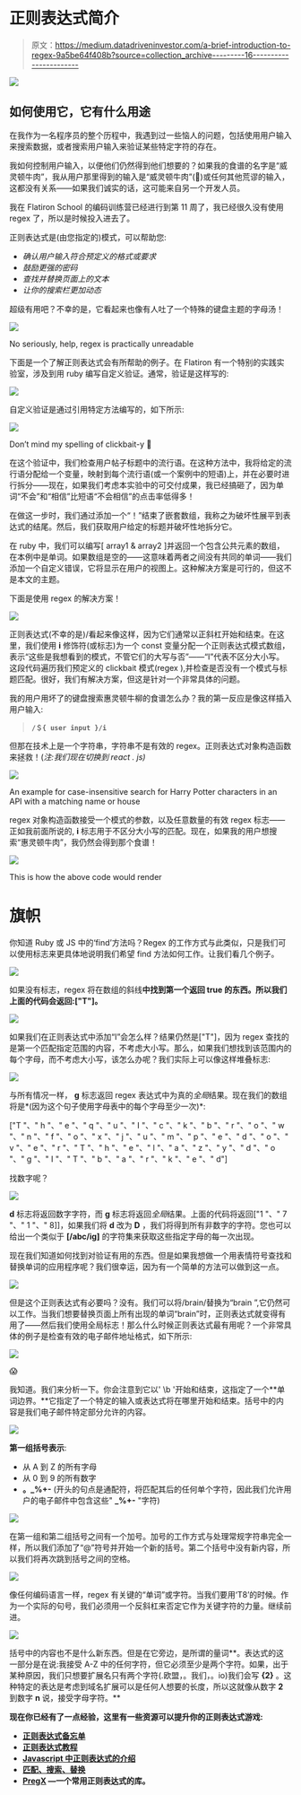 # 正则表达式简介

> 原文：<https://medium.datadriveninvestor.com/a-brief-introduction-to-regex-9a5be64f408b?source=collection_archive---------16----------------------->

[![](img/e2dcb9b51a498c6209035a10cf52c11c.png)](http://www.track.datadriveninvestor.com/1B9E)

## 如何使用它，它有什么用途

在我作为一名程序员的整个历程中，我遇到过一些恼人的问题，包括使用用户输入来搜索数据，或者搜索用户输入来验证某些特定字符的存在。

我如何控制用户输入，以便他们仍然得到他们想要的？如果我的食谱的名字是“威灵顿牛肉”，我从用户那里得到的输入是“威灵顿牛肉”(🧽)或任何其他荒谬的输入，这都没有关系——如果我们诚实的话，这可能来自另一个开发人员。

我在 Flatiron School 的编码训练营已经进行到第 11 周了，我已经很久没有使用 regex 了，所以是时候投入进去了。

正则表达式是(由您指定的)模式，可以帮助您:

*   *确认用户输入符合预定义的格式或要求*
*   *鼓励更强的密码*
*   *查找并替换页面上的文本*
*   *让你的搜索栏更加动态*

超级有用吧？不幸的是，它看起来也像有人吐了一个特殊的键盘主题的字母汤！

![](img/1c038fead6b9e198ddd7e4c5b85f8d68.png)

No seriously, help, regex is practically unreadable

下面是一个了解正则表达式会有所帮助的例子。在 Flatiron 有一个特别的实践实验室，涉及到用 ruby 编写自定义验证。通常，验证是这样写的:

![](img/acceb9fbc5afdf197881e69ba77905a3.png)

自定义验证是通过引用特定方法编写的，如下所示:

![](img/edc581f54fb419839be25b41d30b1db1.png)

Don’t mind my spelling of clickbait-y 👀

在这个验证中，我们检查用户帖子标题中的流行语。在这种方法中，我将给定的流行语分配给一个变量，映射到每个流行语(或一个案例中的短语)上，并在必要时进行拆分——现在，如果我们考虑本实验中的可交付成果，我已经搞砸了，因为单词“不会”和“相信”比短语“不会相信”的点击率低得多！

在做这一步时，我们通过添加一个“！”结束了嵌套数组，我称之为破坏性展平到表达式的结尾。然后，我们获取用户给定的标题并破坏性地拆分它。

在 ruby 中，我们可以编写[ array1 & array2 ]并返回一个包含公共元素的数组，在本例中是单词。如果数组是空的——这意味着两者之间没有共同的单词——我们添加一个自定义错误，它将显示在用户的视图上。这种解决方案是可行的，但这不是本文的主题。

下面是使用 regex 的解决方案！

![](img/b454a225cc23ddf57ea0d82cabb75caf.png)

正则表达式(不幸的是)/看起来像这样，因为它们通常以正斜杠开始和结束。在这里，我们使用 **i** 修饰符(或标志)为一个 const 变量分配一个正则表达式模式数组，表示“这些是我想看到的模式，不管它们的大写与否”——“I”代表不区分大小写。这段代码遍历我们预定义的 clickbait 模式(regex ),并检查是否没有一个模式与标题匹配。很好，我们有解决方案，但这是针对一个非常具体的问题。

我的用户用坏了的键盘搜索惠灵顿牛柳的食谱怎么办？我的第一反应是像这样插入用户输入:

> **`/＄{ user input }/i`**

但那在技术上是一个字符串，字符串不是有效的 regex。正则表达式对象构造函数来拯救！(*注:我们现在切换到 react . js)*

![](img/72928fd2d910d3bf30a7dd5a1dbf8dff.png)

An example for case-insensitive search for Harry Potter characters in an API with a matching name or house

regex 对象构造函数接受一个模式的参数，以及任意数量的有效 regex 标志——正如我前面所说的, **i** 标志用于不区分大小写的匹配。现在，如果我的用户想搜索“惠灵顿牛肉”，我仍然会得到那个食谱！

![](img/9452cb877bc4b1618583ff2266d41ad2.png)

This is how the above code would render

# 旗帜

你知道 Ruby 或 JS 中的‘find’方法吗？Regex 的工作方式与此类似，只是我们可以使用标志来更具体地说明我们希望 find 方法如何工作。让我们看几个例子。

![](img/c05f75284de689c569e4d07b6f3993b9.png)

如果没有标志，regex 将在数组的斜线**中找到第一个返回 true 的东西。所以我们上面的代码会返回:["T"]。**

![](img/e7077be6d72987a4f7ec07a526addae2.png)

如果我们在正则表达式中添加“I”会怎么样？结果仍然是["T"]，因为 regex 查找的是第一个匹配指定范围的内容，不考虑大小写。那么，如果我们想找到该范围内的每个字母，而不考虑大小写，该怎么办呢？我们实际上可以像这样堆叠标志:

![](img/830264a6b82fec273a0c959665cadb57.png)

与所有情况一样， **g** 标志返回 regex 表达式中为真的*全局*结果。现在我们的数组将是*(因为这个句子使用字母表中的每个字母至少一次)*:

["T "、" h "、" e "、" q "、" u "、" I "、" c "、" k "、" b "、" r "、" o "、" w "、" n "、" f "、" o "、" x "、" j "、" u "、" m "、" p "、" e "、" d "、" o "、" v "、" e "、" r "、" T "、" h "、" e "、" l "、" a "、" z "、" y "、" d "、" o "、" g "、" I "、" T "、" b "、" a "、" r "、" k "、" e "、" d"]

找数字呢？

![](img/10f2894ff4c08a386ef84d62fd01419a.png)

**d** 标志将返回数字字符，而 **g** 标志将返回*全局*结果。上面的代码将返回["1 "、" 7 "、" 1 "、" 8]]，如果我们将 **d** 改为 **D** ，我们将得到所有非数字的字符。您也可以给出一个类似于 **[/abc/ig]** 的字符集来获取这些指定字母的每一次出现。

现在我们知道如何找到对验证有用的东西。但是如果我想做一个用表情符号查找和替换单词的应用程序呢？我们很幸运，因为有一个简单的方法可以做到这一点。

![](img/094c4d37e692199b4a8eab553b0a004d.png)

但是这个正则表达式有必要吗？没有。我们可以将/brain/替换为“brain ”,它仍然可以工作。当我们想要替换页面上所有出现的单词“brain”时，正则表达式就变得有用了——然后我们使用全局标志！那么什么时候正则表达式最有用呢？一个非常具体的例子是检查有效的电子邮件地址格式，如下所示:

![](img/ec2d47b696888cf5c047a19528a4418e.png)

😱

我知道。我们来分析一下。你会注意到它以' \b '开始和结束，这指定了一个**单词边界。**它指定了一个特定的输入或表达式将在哪里开始和结束。括号中的内容是我们电子邮件特定部分允许的内容。

![](img/dfcb8659268ed50c8f55cdbc0a6a2d45.png)

**第一组括号表示**:

*   从 A 到 Z 的所有字母
*   从 0 到 9 的所有数字
*   **。_%+-** (开头的句点是通配符，将匹配其后的任何单个字符，因此我们允许用户的电子邮件中包含这些" **_%+-** "字符)

![](img/464b32059d7ca370baeb9a8ebdaed798.png)

在第一组和第二组括号之间有一个加号。加号的工作方式与处理常规字符串完全一样，所以我们添加了“@”符号并开始一个新的括号。第二个括号中没有新内容，所以我们将再次跳到括号之间的空格。

![](img/50b22e263989e9624e90eae4565d7ebf.png)

像任何编码语言一样，regex 有关键的“单词”或字符。当我们要用‘T8’的时候。作为一个实际的句号，我们必须用一个反斜杠来否定它作为关键字符的力量。继续前进。

![](img/296d8bc86d00fc43e39992d1225896ba.png)

括号中的内容也不是什么新东西。但是在它旁边，是所谓的量词**。表达式的这一部分是在说:我接受 A-Z 中的任何字符，但它必须至少是两个字符。如果，出于某种原因，我们只想要扩展名只有两个字符(.欧盟，。我们，。io)我们会写 **{2}** 。这种特定的表达是考虑到域名扩展可以是任何人想要的长度，所以这就像从数字 **2** 到数字 **n** 说，接受字母字符。**

**现在你已经有了一点经验，这里有一些资源可以提升你的正则表达式游戏:**

*   **[正则表达式备忘单](https://www.rexegg.com/regex-quickstart.html)**
*   **[正则表达式教程](https://www.regular-expressions.info/tutorial.html)**
*   **[Javascript 中正则表达式的介绍](https://codeburst.io/an-introduction-to-regular-expressions-regex-in-javascript-1d3559e7ac9a)**
*   **[匹配、搜索、替换](https://gorillalogic.com/blog/regex-match-search-replace/)**
*   **[PregX](https://medium.freecodecamp.org/pregx-for-those-who-wish-to-dodge-regex-250e4a484ee0) —一个常用正则表达式的库。**